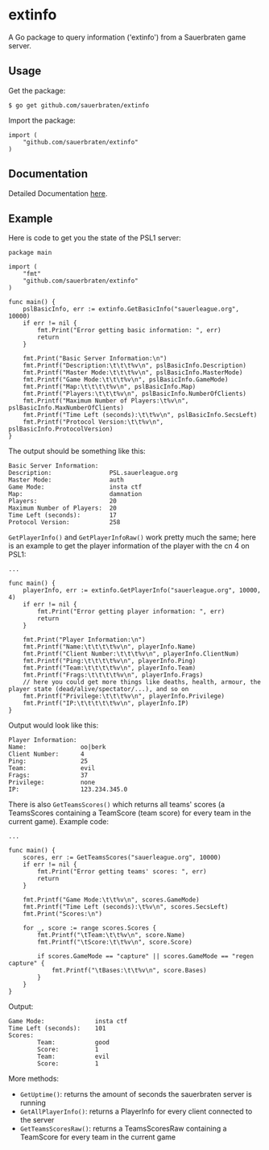 # extinfo

A  Go package to query information ('extinfo') from a Sauerbraten game server. 

## Usage

Get the package:

	$ go get github.com/sauerbraten/extinfo

Import the package:

	import (
		"github.com/sauerbraten/extinfo"
	)

## Documentation

Detailed Documentation [here](http://go.pkgdoc.org/github.com/sauerbraten/extinfo).

## Example

Here is code to get you the state of the PSL1 server:

	package main
	
	import (
		"fmt"
		"github.com/sauerbraten/extinfo"
	)
	
	func main() {
		pslBasicInfo, err := extinfo.GetBasicInfo("sauerleague.org", 10000)
		if err != nil {
			fmt.Print("Error getting basic information: ", err)
			return
		}
	
		fmt.Print("Basic Server Information:\n")
		fmt.Printf("Description:\t\t\t%v\n", pslBasicInfo.Description)
		fmt.Printf("Master Mode:\t\t\t%v\n", pslBasicInfo.MasterMode)
		fmt.Printf("Game Mode:\t\t\t%v\n", pslBasicInfo.GameMode)
		fmt.Printf("Map:\t\t\t\t%v\n", pslBasicInfo.Map)
		fmt.Printf("Players:\t\t\t%v\n", pslBasicInfo.NumberOfClients)
		fmt.Printf("Maximum Number of Players:\t%v\n", 	pslBasicInfo.MaxNumberOfClients)
		fmt.Printf("Time Left (seconds):\t\t%v\n", pslBasicInfo.SecsLeft)
		fmt.Printf("Protocol Version:\t\t%v\n", pslBasicInfo.ProtocolVersion)
	}

The output should be something like this:

	Basic Server Information:
	Description:				PSL.sauerleague.org
	Master Mode:				auth
	Game Mode:					insta ctf
	Map:						damnation
	Players:					20
	Maximum Number of Players:	20
	Time Left (seconds):		17
	Protocol Version:			258

`GetPlayerInfo()` and `GetPlayerInfoRaw()` work pretty much the same; here is an example to get the player information of the player with the cn 4 on PSL1:

	...
	
	func main() {
		playerInfo, err := extinfo.GetPlayerInfo("sauerleague.org", 10000, 4)
		if err != nil {
			fmt.Print("Error getting player information: ", err)
			return
		}
	
		fmt.Print("Player Information:\n")
		fmt.Printf("Name:\t\t\t\t%v\n", playerInfo.Name)
		fmt.Printf("Client Number:\t\t\t%v\n", playerInfo.ClientNum)	
		fmt.Printf("Ping:\t\t\t\t%v\n", playerInfo.Ping)
		fmt.Printf("Team:\t\t\t\t%v\n", playerInfo.Team)
		fmt.Printf("Frags:\t\t\t\t%v\n", playerInfo.Frags)
		// here you could get more things like deaths, health, armour, the player state (dead/alive/spectator/...), and so on
		fmt.Printf("Privilege:\t\t\t%v\n", playerInfo.Privilege)
		fmt.Printf("IP:\t\t\t\t\t%v\n", playerInfo.IP)
	}

Output would look like this:

	Player Information:
	Name:				oo|berk
	Client Number:		4
	Ping:				25
	Team:				evil
	Frags:				37
	Privilege:			none
	IP:					123.234.345.0

There is also `GetTeamsScores()` which returns all teams' scores (a TeamsScores containing a TeamScore (team score) for every team in the current game). Example code:

	...
	
	func main() {
		scores, err := GetTeamsScores("sauerleague.org", 10000)
		if err != nil {
			fmt.Print("Error getting teams' scores: ", err)
			return
		}

		fmt.Printf("Game Mode:\t\t%v\n", scores.GameMode)
		fmt.Printf("Time Left (seconds):\t%v\n", scores.SecsLeft)
		fmt.Print("Scores:\n")

		for _, score := range scores.Scores {
			fmt.Printf("\tTeam:\t\t%v\n", score.Name)
			fmt.Printf("\tScore:\t\t%v\n", score.Score)

			if scores.GameMode == "capture" || scores.GameMode == "regen capture" {
				fmt.Printf("\tBases:\t\t%v\n", score.Bases)
			}
		}
	}

Output:

	Game Mode:				insta ctf
	Time Left (seconds):	101
	Scores:
			Team:			good
			Score:			1
			Team:			evil
			Score:			1


More methods:

- `GetUptime()`: returns the amount of seconds the sauerbraten server is running
- `GetAllPlayerInfo()`: returns a PlayerInfo for every client connected to the server
- `GetTeamsScoresRaw()`: returns a TeamsScoresRaw containing a TeamScore for every team in the current game
